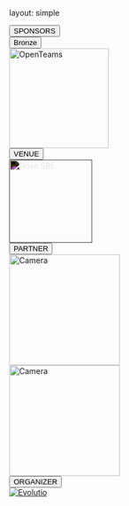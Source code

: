 layout: simple

  <div class="container home-sponsors mt-5">
    <div class="row">
      <div>
        <div class="col-12 justify-content-center d-flex">
          <button class="sponsors-title">SPONSORS</button>
        </div>
      </div>
        <!-- <div class="col-12 justify-content-center d-flex">
          <button class="diamond">DIAMOND</button>
        </div> -->
        <!-- <div class="d-flex justify-content-center mobile-sponsor-images">
          <a href="https://zencoder.ai/" target="_blank"><img
            src="/static/images/sponsors/zencoder.svg" alt="Zencoder"></a>
        </div> -->
        <div class="col-12 justify-content-center d-flex">
          <button class="diamond">Bronze</button>
        </div>
        <div class="d-flex justify-content-center mobile-sponsor-images">
          <a href="https://openteams.com/" target="_blank">
            <img src="/static/images/sponsors/OT.png" alt="OpenTeams" style="width: 180px">
          </a>
        </div>
        <div class="col-12 justify-content-center d-flex">
          <button class="grants">VENUE</button>
        </div>
        <div class="d-flex justify-content-center mobile-sponsor-images">
          <a href="https://www.novasbe.unl.pt/pt/" target="_blank"><img
            src="/static/images/sponsors/novasbe.png"
            alt="Nova SBE" style="width: 150px; filter: invert(100%)"></a>
        </div>
        <div class="col-12 justify-content-center d-flex">
          <button class="platinum">PARTNER</button>
        </div>
        <div class="d-flex justify-content-center mobile-sponsor-images">
          <a href="https://www.cascais.pt/" target="_blank">
            <img src="/static/images/sponsors/cascaiscamera.png" alt="Camera" style="width: 200px">
          </a>
        </div>
        <div class="pt-3 d-flex justify-content-center mobile-sponsor-images">
          <a href="https://dspa.pt/?lang=en" target="_blank">
            <img src="/static/images/sponsors/dspa.png" alt="Camera" style="width: 200px">
          </a>
        </div>
        <div class="col-12 justify-content-center d-flex">
          <button class="organizer">ORGANIZER</button>
        </div>
        <div class="d-flex justify-content-center mobile-sponsor-images">
          <a href="https://www.evolutio.pt/" target="_blank"><img
            src="/static/images/sponsors/evolutio.svg" alt="Evolutio"></a>
        </div>
      </div>
    </div>


